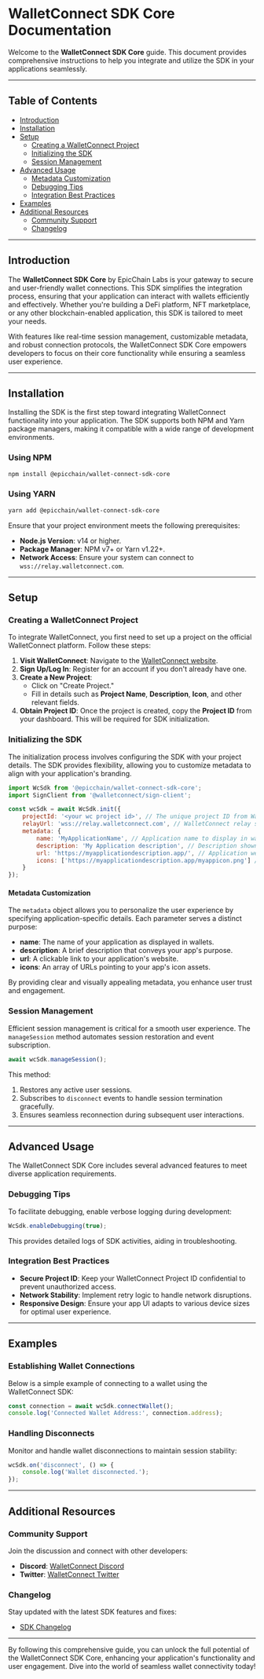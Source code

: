 # WalletConnect SDK Core Documentation

Welcome to the **WalletConnect SDK Core** guide. This document provides comprehensive instructions to help you integrate and utilize the SDK in your applications seamlessly.

---

## Table of Contents

- [Introduction](#introduction)
- [Installation](#installation)
- [Setup](#setup)
  - [Creating a WalletConnect Project](#creating-a-walletconnect-project)
  - [Initializing the SDK](#initializing-the-sdk)
  - [Session Management](#session-management)
- [Advanced Usage](#advanced-usage)
  - [Metadata Customization](#metadata-customization)
  - [Debugging Tips](#debugging-tips)
  - [Integration Best Practices](#integration-best-practices)
- [Examples](#examples)
- [Additional Resources](#additional-resources)
  - [Community Support](#community-support)
  - [Changelog](#changelog)

---

## Introduction

The **WalletConnect SDK Core** by EpicChain Labs is your gateway to secure and user-friendly wallet connections. This SDK simplifies the integration process, ensuring that your application can interact with wallets efficiently and effectively. Whether you're building a DeFi platform, NFT marketplace, or any other blockchain-enabled application, this SDK is tailored to meet your needs.

With features like real-time session management, customizable metadata, and robust connection protocols, the WalletConnect SDK Core empowers developers to focus on their core functionality while ensuring a seamless user experience.

---

## Installation

Installing the SDK is the first step toward integrating WalletConnect functionality into your application. The SDK supports both NPM and Yarn package managers, making it compatible with a wide range of development environments.

### Using NPM

```bash
npm install @epicchain/wallet-connect-sdk-core
```

### Using YARN

```bash
yarn add @epicchain/wallet-connect-sdk-core
```

Ensure that your project environment meets the following prerequisites:

- **Node.js Version**: v14 or higher.
- **Package Manager**: NPM v7+ or Yarn v1.22+.
- **Network Access**: Ensure your system can connect to `wss://relay.walletconnect.com`.

---

## Setup

### Creating a WalletConnect Project

To integrate WalletConnect, you first need to set up a project on the official WalletConnect platform. Follow these steps:

1. **Visit WalletConnect**: Navigate to the [WalletConnect website](https://walletconnect.com/).
2. **Sign Up/Log In**: Register for an account if you don't already have one.
3. **Create a New Project**:
   - Click on "Create Project."
   - Fill in details such as **Project Name**, **Description**, **Icon**, and other relevant fields.
4. **Obtain Project ID**: Once the project is created, copy the **Project ID** from your dashboard. This will be required for SDK initialization.

### Initializing the SDK

The initialization process involves configuring the SDK with your project details. The SDK provides flexibility, allowing you to customize metadata to align with your application's branding.

```javascript
import WcSdk from '@epicchain/wallet-connect-sdk-core';
import SignClient from '@walletconnect/sign-client';

const wcSdk = await WcSdk.init({
    projectId: '<your wc project id>', // The unique project ID from WalletConnect
    relayUrl: 'wss://relay.walletconnect.com', // WalletConnect relay server URL
    metadata: {
        name: 'MyApplicationName', // Application name to display in wallets
        description: 'My Application description', // Description shown in wallets
        url: 'https://myapplicationdescription.app/', // Application website URL
        icons: ['https://myapplicationdescription.app/myappicon.png'] // App icon URL
    }
});
```

#### Metadata Customization

The `metadata` object allows you to personalize the user experience by specifying application-specific details. Each parameter serves a distinct purpose:

- **name**: The name of your application as displayed in wallets.
- **description**: A brief description that conveys your app's purpose.
- **url**: A clickable link to your application's website.
- **icons**: An array of URLs pointing to your app's icon assets.

By providing clear and visually appealing metadata, you enhance user trust and engagement.

### Session Management

Efficient session management is critical for a smooth user experience. The `manageSession` method automates session restoration and event subscription.

```javascript
await wcSdk.manageSession();
```

This method:

1. Restores any active user sessions.
2. Subscribes to `disconnect` events to handle session termination gracefully.
3. Ensures seamless reconnection during subsequent user interactions.

---

## Advanced Usage

The WalletConnect SDK Core includes several advanced features to meet diverse application requirements.

### Debugging Tips

To facilitate debugging, enable verbose logging during development:

```javascript
WcSdk.enableDebugging(true);
```

This provides detailed logs of SDK activities, aiding in troubleshooting.

### Integration Best Practices

- **Secure Project ID**: Keep your WalletConnect Project ID confidential to prevent unauthorized access.
- **Network Stability**: Implement retry logic to handle network disruptions.
- **Responsive Design**: Ensure your app UI adapts to various device sizes for optimal user experience.

---

## Examples

### Establishing Wallet Connections

Below is a simple example of connecting to a wallet using the WalletConnect SDK:

```javascript
const connection = await wcSdk.connectWallet();
console.log('Connected Wallet Address:', connection.address);
```

### Handling Disconnects

Monitor and handle wallet disconnections to maintain session stability:

```javascript
wcSdk.on('disconnect', () => {
    console.log('Wallet disconnected.');
});
```

---

## Additional Resources

### Community Support

Join the discussion and connect with other developers:

- **Discord**: [WalletConnect Discord](https://discord.com/invite/u7PmNUpSGg)
- **Twitter**: [WalletConnect Twitter](https://x.com/epicchainlabs)

### Changelog

Stay updated with the latest SDK features and fixes:

- [SDK Changelog](https://github.com/epicchainlabs/epicchain-wallet-connect/blob/main/CHANGELOG.md)

---

By following this comprehensive guide, you can unlock the full potential of the WalletConnect SDK Core, enhancing your application's functionality and user engagement. Dive into the world of seamless wallet connectivity today!

